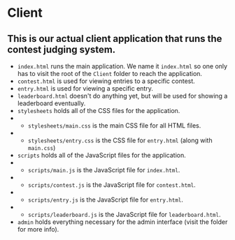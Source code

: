 # Client
## This is our actual client application that runs the contest judging system.
* `index.html` runs the main application. We name it `index.html` so one only has to visit the root of the `Client` folder to reach the application.
* `contest.html` is used for viewing entries to a specific contest.
* `entry.html` is used for viewing a specific entry.
* `leaderboard.html` doesn't do anything yet, but will be used for showing a leaderboard eventually.
* `stylesheets` holds all of the CSS files for the application.
* * `stylesheets/main.css` is the main CSS file for all HTML files.
* * `stylesheets/entry.css` is the CSS file for `entry.html` (along with `main.css`)
* `scripts` holds all of the JavaScript files for the application.
* * `scripts/main.js` is the JavaScript file for `index.html`.
* * `scripts/contest.js` is the JavaScript file for `contest.html`.
* * `scripts/entry.js` is the JavaScript file for `entry.html`.
* * `scripts/leaderboard.js` is the JavaScript file for `leaderboard.html`.
* `admin` holds everything necessary for the admin interface (visit the folder for more info).